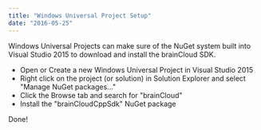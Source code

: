```yaml
---
title: "Windows Universal Project Setup"
date: "2016-05-25"
---
```


Windows Universal Projects can make sure of the NuGet system built into Visual Studio 2015 to download and install the brainCloud SDK.

- Open or Create a new Windows Universal Project in Visual Studio 2015
- Right click on the project (or solution) in Solution Explorer and select "Manage NuGet packages..."
- Click the Browse tab and search for "brainCloud"
- Install the "brainCloudCppSdk" NuGet package

Done!
